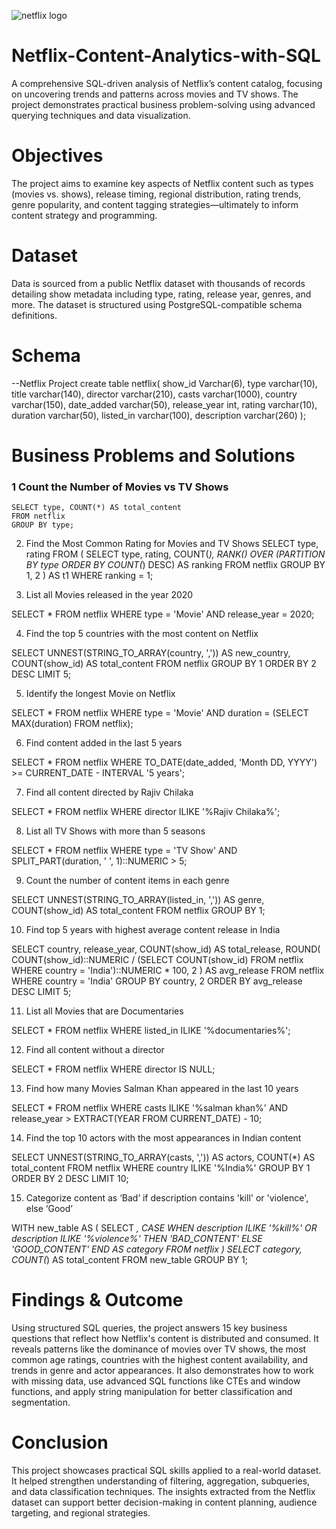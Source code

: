 ![netflix logo](https://github.com/user-attachments/assets/da908f70-d3d6-4e53-874a-1e642c5157d6)


# Netflix-Content-Analytics-with-SQL
A comprehensive SQL-driven analysis of Netflix’s content catalog, focusing on uncovering trends and patterns across movies and TV shows. The project demonstrates practical business problem-solving using advanced querying techniques and data visualization.

# Objectives
The project aims to examine key aspects of Netflix content such as types (movies vs. shows), release timing, regional distribution, rating trends, genre popularity, and content tagging strategies—ultimately to inform content strategy and programming.

# Dataset
Data is sourced from a public Netflix dataset with thousands of records detailing show metadata including type, rating, release year, genres, and more. The dataset is structured using PostgreSQL-compatible schema definitions.

# Schema
--Netflix Project
create table netflix(
show_id Varchar(6),
type varchar(10),
title varchar(140),
director varchar(210),
casts varchar(1000),
country	varchar(150),
date_added varchar(50),
release_year int,
rating	varchar(10),
duration varchar(50),
listed_in varchar(100),
description varchar(260)
);

# Business Problems and Solutions

### 1 Count the Number of Movies vs TV Shows
   ```
SELECT type, COUNT(*) AS total_content
FROM netflix
GROUP BY type;
```

2. Find the Most Common Rating for Movies and TV Shows
SELECT type, rating
FROM (
  SELECT type, rating, COUNT(*),
         RANK() OVER (PARTITION BY type ORDER BY COUNT(*) DESC) AS ranking
  FROM netflix
  GROUP BY 1, 2
) AS t1
WHERE ranking = 1;

3. List all Movies released in the year 2020

SELECT * 
FROM netflix
WHERE type = 'Movie'
  AND release_year = 2020;

4. Find the top 5 countries with the most content on Netflix

SELECT 
  UNNEST(STRING_TO_ARRAY(country, ',')) AS new_country,
  COUNT(show_id) AS total_content
FROM netflix
GROUP BY 1
ORDER BY 2 DESC
LIMIT 5;

5. Identify the longest Movie on Netflix

SELECT * 
FROM netflix
WHERE type = 'Movie'
  AND duration = (SELECT MAX(duration) FROM netflix);

6. Find content added in the last 5 years

SELECT *
FROM netflix
WHERE TO_DATE(date_added, 'Month DD, YYYY') >= CURRENT_DATE - INTERVAL '5 years';

7.  Find all content directed by Rajiv Chilaka

SELECT * 
FROM netflix
WHERE director ILIKE '%Rajiv Chilaka%';

8. List all TV Shows with more than 5 seasons

SELECT * 
FROM netflix
WHERE type = 'TV Show'
  AND SPLIT_PART(duration, ' ', 1)::NUMERIC > 5;

9. Count the number of content items in each genre

SELECT 
  UNNEST(STRING_TO_ARRAY(listed_in, ',')) AS genre,
  COUNT(show_id) AS total_content
FROM netflix
GROUP BY 1;

10. Find top 5 years with highest average content release in India

SELECT 
  country,
  release_year,
  COUNT(show_id) AS total_release,
  ROUND(
    COUNT(show_id)::NUMERIC /
    (SELECT COUNT(show_id) FROM netflix WHERE country = 'India')::NUMERIC * 100, 2
  ) AS avg_release
FROM netflix
WHERE country = 'India'
GROUP BY country, 2
ORDER BY avg_release DESC
LIMIT 5;

11. List all Movies that are Documentaries

SELECT * 
FROM netflix
WHERE listed_in ILIKE '%documentaries%';

12. Find all content without a director

SELECT * 
FROM netflix
WHERE director IS NULL;

13. Find how many Movies Salman Khan appeared in the last 10 years

SELECT * 
FROM netflix
WHERE casts ILIKE '%salman khan%'
  AND release_year > EXTRACT(YEAR FROM CURRENT_DATE) - 10;

14. Find the top 10 actors with the most appearances in Indian content

SELECT 
  UNNEST(STRING_TO_ARRAY(casts, ',')) AS actors,
  COUNT(*) AS total_content
FROM netflix
WHERE country ILIKE '%India%'
GROUP BY 1
ORDER BY 2 DESC
LIMIT 10;

15. Categorize content as ‘Bad’ if description contains 'kill' or 'violence', else ‘Good’

WITH new_table AS (
  SELECT *, 
         CASE
           WHEN description ILIKE '%kill%' OR description ILIKE '%violence%' 
           THEN 'BAD_CONTENT'
           ELSE 'GOOD_CONTENT'
         END AS category
  FROM netflix
)
SELECT category, COUNT(*) AS total_content
FROM new_table
GROUP BY 1;

# Findings & Outcome
Using structured SQL queries, the project answers 15 key business questions that reflect how Netflix's content is distributed and consumed. It reveals patterns like the dominance of movies over TV shows, the most common age ratings, countries with the highest content availability, and trends in genre and actor appearances. It also demonstrates how to work with missing data, use advanced SQL functions like CTEs and window functions, and apply string manipulation for better classification and segmentation.

# Conclusion
This project showcases practical SQL skills applied to a real-world dataset. It helped strengthen understanding of filtering, aggregation, subqueries, and data classification techniques. The insights extracted from the Netflix dataset can support better decision-making in content planning, audience targeting, and regional strategies.




